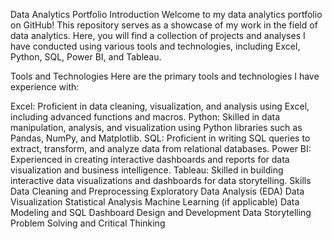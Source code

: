 Data Analytics Portfolio
Introduction
Welcome to my data analytics portfolio on GitHub! This repository serves as a showcase of my work in the field of data analytics. 
Here, you will find a collection of projects and analyses I have conducted using various tools and technologies, including Excel, Python, SQL, Power BI, and Tableau.

Tools and Technologies
Here are the primary tools and technologies I have experience with:

Excel: Proficient in data cleaning, visualization, and analysis using Excel, including advanced functions and macros.
Python: Skilled in data manipulation, analysis, and visualization using Python libraries such as Pandas, NumPy, and Matplotlib.
SQL: Proficient in writing SQL queries to extract, transform, and analyze data from relational databases.
Power BI: Experienced in creating interactive dashboards and reports for data visualization and business intelligence.
Tableau: Skilled in building interactive data visualizations and dashboards for data storytelling.
Skills
Data Cleaning and Preprocessing
Exploratory Data Analysis (EDA)
Data Visualization
Statistical Analysis
Machine Learning (if applicable)
Data Modeling and SQL
Dashboard Design and Development
Data Storytelling
Problem Solving and Critical Thinking
